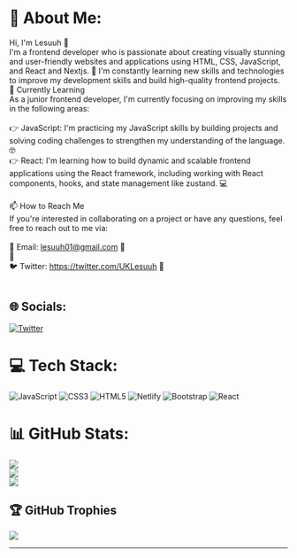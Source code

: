 # 💫 About Me:
Hi, I'm Lesuuh 👋<br>I'm a frontend developer who is passionate about creating visually stunning and user-friendly websites and applications using HTML, CSS, JavaScript, and React and Nextjs. 🚀 I'm constantly learning new skills and technologies to improve my development skills and build high-quality frontend projects.<br>🌱 Currently Learning<br>As a junior frontend developer, I'm currently focusing on improving my skills in the following areas:<br><br>👉 JavaScript: I'm practicing my JavaScript skills by building projects and solving coding challenges to strengthen my understanding of the language. 🤓<br>👉 React: I'm learning how to build dynamic and scalable frontend applications using the React framework, including working with React components, hooks, and state management like zustand. 💻<br><br>📫 How to Reach Me<br>If you're interested in collaborating on a project or have any questions, feel free to reach out to me via:<br><br>📧 Email: lesuuh01@gmail.com 📩<br> 💼<br>🐦 Twitter: https://twitter.com/UKLesuuh 🐤<br><br>


## 🌐 Socials:
 [![Twitter](https://img.shields.io/badge/Twitter-%231DA1F2.svg?logo=Twitter&logoColor=white)](https://twitter.com/UKLesuuh) 

# 💻 Tech Stack:
![JavaScript](https://img.shields.io/badge/javascript-%23323330.svg?style=for-the-badge&logo=javascript&logoColor=%23F7DF1E) ![CSS3](https://img.shields.io/badge/css3-%231572B6.svg?style=for-the-badge&logo=css3&logoColor=white) ![HTML5](https://img.shields.io/badge/html5-%23E34F26.svg?style=for-the-badge&logo=html5&logoColor=white) ![Netlify](https://img.shields.io/badge/netlify-%23000000.svg?style=for-the-badge&logo=netlify&logoColor=#00C7B7) ![Bootstrap](https://img.shields.io/badge/bootstrap-%23563D7C.svg?style=for-the-badge&logo=bootstrap&logoColor=white) ![React](https://img.shields.io/badge/react-%2320232a.svg?style=for-the-badge&logo=react&logoColor=%2361DAFB)
# 📊 GitHub Stats:
![](https://github-readme-stats.vercel.app/api?username=Lesuuh&theme=dark&hide_border=false&include_all_commits=true&count_private=true)<br/>
![](https://github-readme-streak-stats.herokuapp.com/?user=Lesuuh&theme=dark&hide_border=false)<br/>
![](https://github-readme-stats.vercel.app/api/top-langs/?username=Lesuuh&theme=dark&hide_border=false&include_all_commits=true&count_private=true&layout=compact)

## 🏆 GitHub Trophies
![](https://github-profile-trophy.vercel.app/?username=Lesuuh&theme=radical&no-frame=false&no-bg=false&margin-w=4)

---
